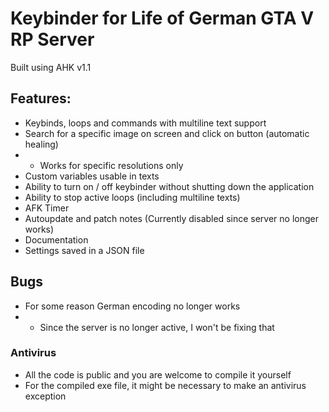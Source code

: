 # Keybinder for Life of German GTA V RP Server

Built using AHK v1.1

## Features:
- Keybinds, loops and commands with multiline text support
- Search for a specific image on screen and click on button (automatic healing)
- - Works for specific resolutions only
- Custom variables usable in texts
- Ability to turn on / off keybinder without shutting down the application
- Ability to stop active loops (including multiline texts)
- AFK Timer
- Autoupdate and patch notes (Currently disabled since server no longer works)
- Documentation
- Settings saved in a JSON file

## Bugs
- For some reason German encoding no longer works
- - Since the server is no longer active, I won't be fixing that

### Antivirus
- All the code is public and you are welcome to compile it yourself
- For the compiled exe file, it might be necessary to make an antivirus exception